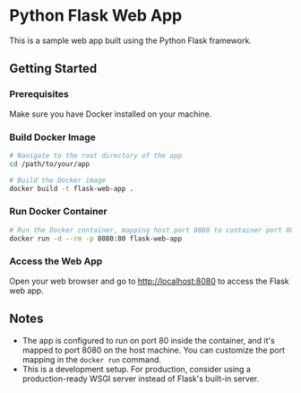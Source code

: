 # Python Flask Web App

This is a sample web app built using the Python Flask framework.

## Getting Started

### Prerequisites

Make sure you have Docker installed on your machine.

### Build Docker Image

```bash
# Navigate to the root directory of the app
cd /path/to/your/app

# Build the Docker image
docker build -t flask-web-app .
```

### Run Docker Container

```bash
# Run the Docker container, mapping host port 8080 to container port 80
docker run -d --rm -p 8080:80 flask-web-app
```

### Access the Web App

Open your web browser and go to [http://localhost:8080](http://localhost:8080) to access the Flask web app.

## Notes

- The app is configured to run on port 80 inside the container, and it's mapped to port 8080 on the host machine. You can customize the port mapping in the `docker run` command.
- This is a development setup. For production, consider using a production-ready WSGI server instead of Flask's built-in server.
